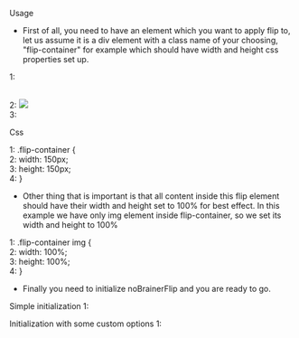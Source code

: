 Usage

- First of all, you need to have an element which you want to apply flip to, let us assume it is a div element with a class name of your choosing, "flip-container" for example which should have width and height css properties set up.

1:  <div class="flip-container">  
2:    <img src="http://lorempixel.com/150/150">  
3:  </div>  

Css

  
1:  .flip-container {  
2:    width: 150px;  
3:    height: 150px;  
4:  }  

- Other thing that is important is that all content inside this flip element should have their width and height set to 100% for best effect. In this example we have only img element inside flip-container, so we set its width and height to 100%

1:  .flip-container img {  
2:    width: 100%;  
3:    height: 100%;  
4:  }  

- Finally you need to initialize noBrainerFlip and you are ready to go.

Simple initialization
1:  <script>  
2:      $(document).ready(function() {  
3:        $("div.flip-container").noBrainerFlip();  
4:      });  
5:  </script>  

Initialization with some custom options
1:  <script>  
2:      $(document).ready(function() {  
3:        $("div.flip-container").noBrainerFlip({  
4:          flipContent: '<img src="http://lorempixel.com/150/150?xyz" />', //Optional - Use if you want to fill container with different content after flip  
5:          inSpeed: 200, //Optional - Flip in speed in ms, default: 200  
6:          outSpeed: 200, //Optional - Flip out speed in ms - default: 200  
7:          setCursor: true //Optional - Sets cursor to pointer - default: false  
8:        });  
9:      });  
10:  </script>  